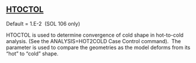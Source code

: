 ## [HTOCTOL](https://help.hexagonmi.com/bundle/MSC_Nastran_2022.4/page/Nastran_Combined_Book/qrg/parameters/TOC.HTOCTOL.xhtml)

Default = 1.E-2  (SOL 106 only)

HTOCTOL is used to determine convergence of cold shape in hot-to-cold analysis. (See the ANALYSIS=HOT2COLD Case Control command).  The parameter is used to compare the geometries as the model deforms from its “hot” to “cold” shape.

